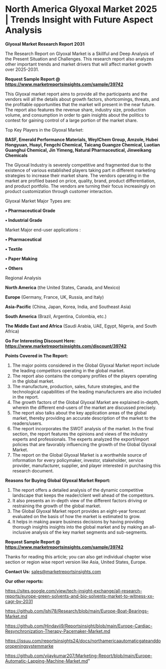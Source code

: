 # North America Glyoxal Market 2025 | Trends Insight with Future Aspect Analysis

<strong>Glyoxal Market Research Report 2031</strong>

The Research Report on Glyoxal Market is a Skillful and Deep Analysis of the Present Situation and Challenges. This research report also analyzes other important trends and market drivers that will affect market growth over 2025-2031.

<strong>Request Sample Report @ <a href=https://www.marketreportsinsights.com/sample/39742>https://www.marketreportsinsights.com/sample/39742</a></strong>

This Glyoxal market report aims to provide all the participants and the vendors will all the details about growth factors, shortcomings, threats, and the profitable opportunities that the market will present in the near future. The report also features the revenue share, industry size, production volume, and consumption in order to gain insights about the politics to contest for gaining control of a large portion of the market share.

Top Key Players in the Glyoxal Market:

<strong>BASF, Emerald Performance Materials, WeylChem Group, Amzole, Hubei Hongyuan, Huayi, Fengchi Chemical, Taicang Guangze Chemical, Luotian Guanghui Chemical, Jin Yimeng, Natural Pharmaceutical, Jinweikang Chemicals</strong>

The Glyoxal Industry is severely competitive and fragmented due to the existence of various established players taking part in different marketing strategies to increase their market share. The vendors operating in the market are profiled based on price, quality, brand, product differentiation, and product portfolio. The vendors are turning their focus increasingly on product customization through customer interaction.

Glyoxal Market Major Types are:

<strong>•  Pharmaceutical Grade

•  Industrial Grade</strong>

Market Major end-user applications :

<strong>•  Pharmaceutical

•  Textile

•  Paper Making

•  Others</strong>

Regional Analysis

</u><strong><b>North America</b></strong> (the United States, Canada, and Mexico)

<strong><b>Europe </b></strong>(Germany, France, UK, Russia, and Italy)

<strong><b>Asia-Pacific</b></strong> (China, Japan, Korea, India, and Southeast Asia)

<strong><b>South America</b></strong> (Brazil, Argentina, Colombia, etc.)

<strong><b>The Middle East and Africa</b></strong> (Saudi Arabia, UAE, Egypt, Nigeria, and South Africa)

<strong>Go For Interesting Discount Here: <a href=https://www.marketreportsinsights.com/discount/39742>https://www.marketreportsinsights.com/discount/39742</a></strong>

<strong>Points Covered in The Report:</strong>
<ol>
  <li>The major points considered in the Global Glyoxal Market report include the leading competitors operating in the global market.</li>
  <li>The report also contains the company profiles of the players operating in the global market.</li>
  <li>The manufacture, production, sales, future strategies, and the technological capabilities of the leading manufacturers are also included in the report.</li>
  <li>The growth factors of the Global Glyoxal Market are explained in-depth, wherein the different end-users of the market are discussed precisely.</li>
  <li>The report also talks about the key application areas of the global market, thereby providing an accurate description of the market to the readers/users.</li>
  <li>The report incorporates the SWOT analysis of the market. In the final section, the report features the opinions and views of the industry experts and professionals. The experts analyzed the export/import policies that are favorably influencing the growth of the Global Glyoxal Market.</li>
  <li>The report on the Global Glyoxal Market is a worthwhile source of information for every policymaker, investor, stakeholder, service provider, manufacturer, supplier, and player interested in purchasing this research document.</li>
</ol>
<strong>Reasons for Buying Global Glyoxal Market Report:</strong>

<ol>
  <li>The report offers a detailed analysis of the dynamic competitive landscape that keeps the reader/client well ahead of the competitors.</li>
  <li>It also presents an in-depth view of the different factors driving or restraining the growth of the global market.</li>
  <li>The Global Glyoxal Market report provides an eight-year forecast evaluated on the basis of how the market is estimated to grow.</li>
  <li>It helps in making aware business decisions by having providing thorough insights insights into the global market and by making an all-inclusive analysis of the key market segments and sub-segments.</li>
</ol>
<strong>Request Sample Report @ <a href=https://www.marketreportsinsights.com/sample/39742>https://www.marketreportsinsights.com/sample/39742</a></strong>


Thanks for reading this article; you can also get individual chapter wise section or region wise report version like Asia, United States, Europe.

<strong>Contact Us:</strong>
sales@marketreportsinsights.com

<strong>Our other reports:</strong>

<a href=https://sites.google.com/view/tech-insight-exchange/all-research-reports/europe-green-solvents-and-bio-solvents-market-to-witness-xx-cagr-by-2031>https://sites.google.com/view/tech-insight-exchange/all-research-reports/europe-green-solvents-and-bio-solvents-market-to-witness-xx-cagr-by-2031</a>

<a href=https://github.com/Ishi78/Research/blob/main/Europe-Boat-Bearings-Market.md>https://github.com/Ishi78/Research/blob/main/Europe-Boat-Bearings-Market.md</a>

<a href=https://github.com/Hindavii9/Reportsinsight/blob/main/Europe-Cardiac-Resynchronization-Therapy-Pacemaker-Market.md>https://github.com/Hindavii9/Reportsinsight/blob/main/Europe-Cardiac-Resynchronization-Therapy-Pacemaker-Market.md</a>

<a href=https://issuu.com/reportsinsights24/docs/northamericaautomaticgateanddooropeningsystemmarke>https://issuu.com/reportsinsights24/docs/northamericaautomaticgateanddooropeningsystemmarke</a>

<a href=https://github.com/vijaykumar207/Marketing-Report/blob/main/Europe-Automatic-Lapping-Machine-Market.md>https://github.com/vijaykumar207/Marketing-Report/blob/main/Europe-Automatic-Lapping-Machine-Market.md</a>"
